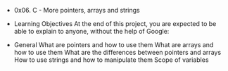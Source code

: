 * 0x06. C - More pointers, arrays and strings
* Learning Objectives
At the end of this project, you are expected to be able to explain to anyone, without the help of Google:

* General
What are pointers and how to use them
What are arrays and how to use them
What are the differences between pointers and arrays
How to use strings and how to manipulate them
Scope of variables
